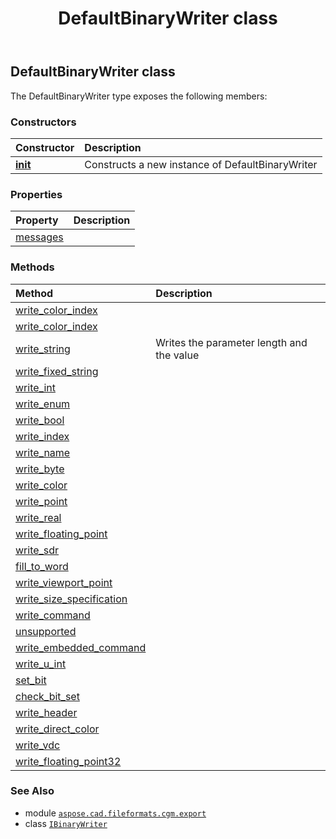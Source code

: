 ﻿---
title: DefaultBinaryWriter class
second_title: Aspose.CAD for Python via .NET API References
description: 
type: docs
weight: 10
url: /python-net/aspose.cad.fileformats.cgm.export/defaultbinarywriter/
is_root: false
---

## DefaultBinaryWriter class



The DefaultBinaryWriter type exposes the following members:

### Constructors
| Constructor | Description |
| :- | :- |
| [__init__](/cad/python-net/aspose.cad.fileformats.cgm.export/defaultbinarywriter/__init__/#io.RawIOBase-aspose.cad.fileformats.cgm.CgmFile) | Constructs a new instance of DefaultBinaryWriter |


### Properties
| Property | Description |
| :- | :- |
| [messages](/cad/python-net/aspose.cad.fileformats.cgm.export/defaultbinarywriter/messages) |  |


### Methods
| Method | Description |
| :- | :- |
| [write_color_index](/cad/python-net/aspose.cad.fileformats.cgm.export/defaultbinarywriter/write_color_index/#int) |  |
| [write_color_index](/cad/python-net/aspose.cad.fileformats.cgm.export/defaultbinarywriter/write_color_index/#int-int) |  |
| [write_string](/cad/python-net/aspose.cad.fileformats.cgm.export/defaultbinarywriter/write_string/#str) | Writes the parameter length and the value |
| [write_fixed_string](/cad/python-net/aspose.cad.fileformats.cgm.export/defaultbinarywriter/write_fixed_string/#str) |  |
| [write_int](/cad/python-net/aspose.cad.fileformats.cgm.export/defaultbinarywriter/write_int/#int) |  |
| [write_enum](/cad/python-net/aspose.cad.fileformats.cgm.export/defaultbinarywriter/write_enum/#int) |  |
| [write_bool](/cad/python-net/aspose.cad.fileformats.cgm.export/defaultbinarywriter/write_bool/#bool) |  |
| [write_index](/cad/python-net/aspose.cad.fileformats.cgm.export/defaultbinarywriter/write_index/#int) |  |
| [write_name](/cad/python-net/aspose.cad.fileformats.cgm.export/defaultbinarywriter/write_name/#int) |  |
| [write_byte](/cad/python-net/aspose.cad.fileformats.cgm.export/defaultbinarywriter/write_byte/#byte) |  |
| [write_color](/cad/python-net/aspose.cad.fileformats.cgm.export/defaultbinarywriter/write_color/#aspose.cad.fileformats.cgm.classes.CgmColor-int) |  |
| [write_point](/cad/python-net/aspose.cad.fileformats.cgm.export/defaultbinarywriter/write_point/#aspose.cad.fileformats.cgm.classes.CgmPoint) |  |
| [write_real](/cad/python-net/aspose.cad.fileformats.cgm.export/defaultbinarywriter/write_real/#float) |  |
| [write_floating_point](/cad/python-net/aspose.cad.fileformats.cgm.export/defaultbinarywriter/write_floating_point/#float) |  |
| [write_sdr](/cad/python-net/aspose.cad.fileformats.cgm.export/defaultbinarywriter/write_sdr/#aspose.cad.fileformats.cgm.classes.StructuredDataRecord) |  |
| [fill_to_word](/cad/python-net/aspose.cad.fileformats.cgm.export/defaultbinarywriter/fill_to_word/#) |  |
| [write_viewport_point](/cad/python-net/aspose.cad.fileformats.cgm.export/defaultbinarywriter/write_viewport_point/#aspose.cad.fileformats.cgm.classes.ViewportPoint) |  |
| [write_size_specification](/cad/python-net/aspose.cad.fileformats.cgm.export/defaultbinarywriter/write_size_specification/#float-aspose.cad.fileformats.cgm.enums.SpecificationMode) |  |
| [write_command](/cad/python-net/aspose.cad.fileformats.cgm.export/defaultbinarywriter/write_command/#aspose.cad.fileformats.cgm.commands.Command) |  |
| [unsupported](/cad/python-net/aspose.cad.fileformats.cgm.export/defaultbinarywriter/unsupported/#str) |  |
| [write_embedded_command](/cad/python-net/aspose.cad.fileformats.cgm.export/defaultbinarywriter/write_embedded_command/#aspose.cad.fileformats.cgm.commands.Command) |  |
| [write_u_int](/cad/python-net/aspose.cad.fileformats.cgm.export/defaultbinarywriter/write_u_int/#int-int) |  |
| [set_bit](/cad/python-net/aspose.cad.fileformats.cgm.export/defaultbinarywriter/set_bit/#byte-int) |  |
| [check_bit_set](/cad/python-net/aspose.cad.fileformats.cgm.export/defaultbinarywriter/check_bit_set/#byte-int) |  |
| [write_header](/cad/python-net/aspose.cad.fileformats.cgm.export/defaultbinarywriter/write_header/#aspose.cad.fileformats.cgm.commands.Command) |  |
| [write_direct_color](/cad/python-net/aspose.cad.fileformats.cgm.export/defaultbinarywriter/write_direct_color/#aspose.pydrawing.Color) |  |
| [write_vdc](/cad/python-net/aspose.cad.fileformats.cgm.export/defaultbinarywriter/write_vdc/#float) |  |
| [write_floating_point32](/cad/python-net/aspose.cad.fileformats.cgm.export/defaultbinarywriter/write_floating_point32/#float) |  |



### See Also
* module [`aspose.cad.fileformats.cgm.export`](..)
* class [`IBinaryWriter`](/cad/python-net/aspose.cad.fileformats.cgm/ibinarywriter)
